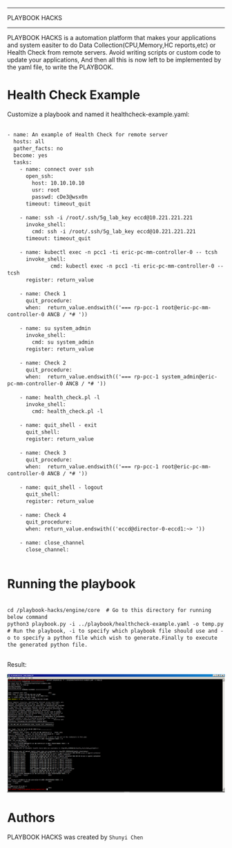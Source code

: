 
*******
PLAYBOOK HACKS
*******

PLAYBOOK HACKS is a automation platform that makes your applications and
system easiter to do Data Collection(CPU,Memory,HC reports,etc) or Health Check from remote servers.
Avoid writing scripts or custom code to update your applications, And then 
all this is now left to be implemented by the yaml file, to write the PLAYBOOK.


Health Check Example
=======
Customize a playbook and named it healthcheck-example.yaml: 
<pre>
<code>  
- name: An example of Health Check for remote server
  hosts: all 
  gather_facts: no 
  become: yes 
  tasks: 
    - name: connect over ssh
      open_ssh:
        host: 10.10.10.10
        usr: root
        passwd: cDe3@wsx0n
      timeout: timeout_quit
  
    - name: ssh -i /root/.ssh/5g_lab_key eccd@10.221.221.221
      invoke_shell:
        cmd: ssh -i /root/.ssh/5g_lab_key eccd@10.221.221.221
      timeout: timeout_quit

    - name: kubectl exec -n pcc1 -ti eric-pc-mm-controller-0 -- tcsh
      invoke_shell:
              cmd: kubectl exec -n pcc1 -ti eric-pc-mm-controller-0 -- tcsh
      register: return_value

    - name: Check 1
      quit_procedure:  
      when:  return_value.endswith(('=== rp-pcc-1 root@eric-pc-mm-controller-0 ANCB / *# '))

    - name: su system_admin
      invoke_shell:
        cmd: su system_admin
      register: return_value

    - name: Check 2
      quit_procedure:  
      when:  return_value.endswith(('=== rp-pcc-1 system_admin@eric-pc-mm-controller-0 ANCB / *# '))

    - name: health_check.pl -l
      invoke_shell:
        cmd: health_check.pl -l

    - name: quit_shell - exit
      quit_shell:
      register: return_value
    
    - name: Check 3
      quit_procedure:  
      when:  return_value.endswith(('=== rp-pcc-1 root@eric-pc-mm-controller-0 ANCB / *# '))

    - name: quit_shell - logout
      quit_shell:
      register: return_value
 
    - name: Check 4
      quit_procedure:  
      when: return_value.endswith(('eccd@director-0-eccd1:~> '))

    - name: close_channel
      close_channel:
</code>
</pre>

Running the playbook 
=======
<pre>
<code>
cd /playbook-hacks/engine/core  # Go to this directory for running below command  
python3 playbook.py -i ../playbook/healthcheck-example.yaml -o temp.py # Run the playbook, -i to specify which playbook file should use and -o to specify a python file which wish to generate.Finally to execute the generated python file.
</code>
</pre>
Result:  

![Image text](https://github.com/ShunyiChen/playbook-hacks/blob/master/health_check_example.png)



Authors
=======

PLAYBOOK HACKS was created by `Shunyi Chen`
